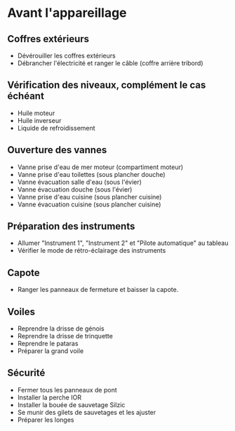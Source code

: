 # Avant l'appareillage

## Coffres extérieurs

- Dévérouiller les coffres extérieurs
- Débrancher l'électricité et ranger le câble (coffre arrière tribord)

## Vérification des niveaux, complément le cas échéant

- Huile moteur
- Huile inverseur
- Liquide de refroidissement

## Ouverture des vannes

- Vanne prise d'eau de mer moteur (compartiment moteur)
- Vanne prise d'eau toilettes (sous plancher douche)
- Vanne évacuation salle d'eau (sous l'évier)
- Vanne évacuation douche (sous l'évier)
- Vanne prise d'eau cuisine (sous plancher cuisine)
- Vanne évacuation cuisine (sous plancher cuisine)

## Préparation des instruments

- Allumer "Instrument 1", "Instrument 2" et "Pilote automatique" au tableau
- Vérifier le mode de rétro-éclairage des instruments

## Capote

- Ranger les panneaux de fermeture et baisser la capote.

## Voiles

- Reprendre la drisse de génois
- Reprendre la drisse de trinquette
- Reprendre le pataras
- Préparer la grand voile

## Sécurité
- Fermer tous les panneaux de pont
- Installer la perche IOR
- Installer la bouée de sauvetage Silzic
- Se munir des gilets de sauvetages et les ajuster
- Préparer les longes







